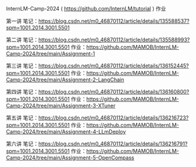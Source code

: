 InternLM-Camp-2024 ( https://github.com/InternLM/tutorial ) 作业

第一讲
笔记：https://blog.csdn.net/m0_46870112/article/details/135588537?spm=1001.2014.3001.5501

第二讲
笔记：https://blog.csdn.net/m0_46870112/article/details/135588993?spm=1001.2014.3001.5501
作业：https://github.com/MAMOB/InternLM-Camp-2024/tree/main/Assignment-1

第三讲
笔记：https://blog.csdn.net/m0_46870112/article/details/136152445?spm=1001.2014.3001.5501
作业：https://github.com/MAMOB/InternLM-Camp-2024/tree/main/Assignment-2-LangChain

第四讲
笔记：https://blog.csdn.net/m0_46870112/article/details/136160800?spm=1001.2014.3001.5501
作业：https://github.com/MAMOB/InternLM-Camp-2024/tree/main/Assignment-3-XTuner

第五讲
笔记：https://blog.csdn.net/m0_46870112/article/details/136216723?spm=1001.2014.3001.5501
作业：https://github.com/MAMOB/InternLM-Camp-2024/tree/main/Assignment-4-LLmDeploy

第六讲
笔记：https://blog.csdn.net/m0_46870112/article/details/136216791?spm=1001.2014.3001.5501
作业：https://github.com/MAMOB/InternLM-Camp-2024/tree/main/Assignment-5-OpenCompass